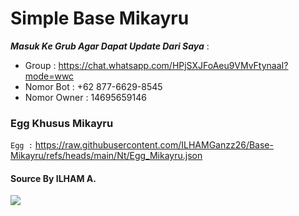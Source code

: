 # Simple Base Mikayru

***Masuk Ke Grub Agar Dapat Update Dari Saya*** :
- Group       : https://chat.whatsapp.com/HPjSXJFoAeu9VMvFtynaaI?mode=wwc
- Nomor Bot   : +62 877-6629-8545
- Nomor Owner : 14695659146

### Egg Khusus Mikayru
`Egg :` https://raw.githubusercontent.com/ILHAMGanzz26/Base-Mikayru/refs/heads/main/Nt/Egg_Mikayru.json

#### Source By ILHAM A.
<img src="https://raw.githubusercontent.com/ILHAMGanzz26/Base-Mikayru/refs/heads/main/%C2%A9%20Mikayru-Bot.jpg"/>
